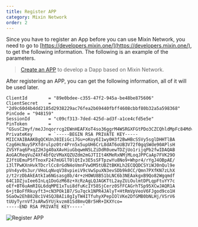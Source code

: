 ```yaml
---
title: Register APP
category: Mixin Network
order: 2
---
```


Since you have to register an App before you can use Mixin Network, you need to go to [https://developers.mixin.one/](https://developers.mixin.one/), to get the following information. The following is an example of the parameters.

> [Create an APP](https://developers.mixin.one/dashboard) to develop a Dapp based on Mixin Network.

After registering an APP, you can get the following information, all of it will be used later.

```golang
ClientId        = "89e0bdee-c355-47f2-945a-be48be875606"
ClientSecret    = "2d9c60d4b4dd2185d2938229ac76fea2b69440fbff4608cbbf80b32a5a598368"
PinCode = "948159"
SessionId       = "c09cf313-7ded-425d-ad3f-a1ce4cfd5e5e"
PinToken        = "GSusC2myf/meJJnqorrcg2EWnHEAFXoT4so36ggrM4WSRGXFGtPDo3CZCQhldMpFc84MdvdS94tZ4na+0NUWIkkXOMSLFfubf6PNS2DrlC+xjQWjWYN1Py8Y0SDyP1AjQe5+7iXrCoiyrBOxatov5UbRFrTJDX9Jgqh9fTFJfR4="
PrivateKey      = `-----BEGIN RSA PRIVATE KEY-----
MIICXAIBAAKBgQCKUnJ8IEiGci7Gu+oKoy6I1wy0H3f2BwHBcSSVy5sglDHHTlBA
Czg6HcNuy5PXfdrulpz0tr4Prn5x5upUH6CrL8dAT6oUB3V72f0gqSWde90APlsH
ZVSYFaq6PxqZ2HJg40aXAvHiuGbqwmN5LZiDdR0uewTDZjUo1rijqPb2fwIDAQAB
AoGACReqVuZ4Xf4bfQzVMaXQZUZdm2mGJTIIt4KMeRxNMjMLoqJPPCaAp7FVK29O
ZJftUEmuP5fTnoxF247mUGlT0lQtIv3E5sSFTpzwYu8No9+Whpr4/rYgJ4OBpAE/
i3lTPwKXnHvkTDcrlCc8rGdN4oVmnFVwOM5tUBZtBKKLh2ECQQDCSYiWJ0nQul9e
pVn4yv0s3ur/VHoLqNvqV38vpieiV9cVwSpuXN3evSDb9k0CC/Qmn7PXfKN7zLhX
z/t2rzDbAkEAtkIa6NGsasg8b/4r+zHOWU8B51bLNC6b3NEAakgxB9Qo82Wgqmdf
64C1DZjuIee6InLq1DoGzM68z+XcRzAgLQJAGKTtL2ayZUiOulmtDPLqpFtuYY7c
oEf+BT6uAmRIGL6dqMPE1xTui8dfuKcIY58SjCerz0SfFCAGrhTSp95XCwJAQR1A
6+jtBoFfRkuyft3+cN3POk1B7/Su7qck1NPR4JAlyT+HtRmVpVeoV6FJgod9co1H
5GaOw2EhB82Bc1V4SQJBAIi8gIyTW4ITfuhyXPepIOlVKe2DfGMB0bNLHj/VSrV6
tUUyTyrnVfJsARw5YUjkvzm81Sd8mvQBr5HR+IKXYco=
-----END RSA PRIVATE KEY-----`
```

![Register APP](/images/register-app.png)
